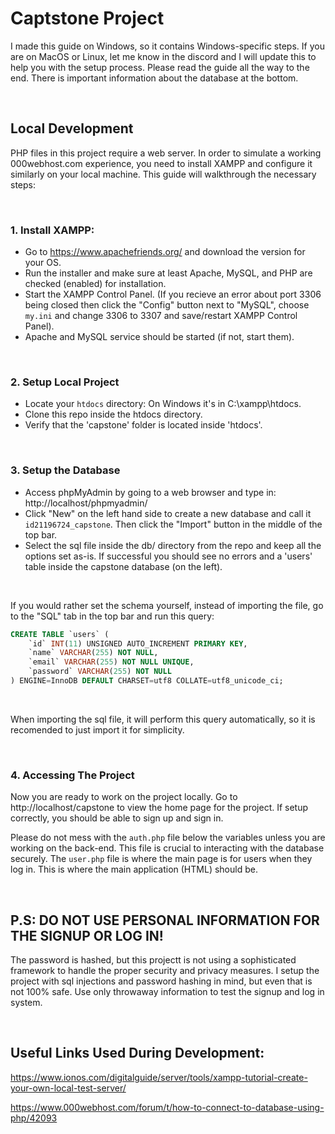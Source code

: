 # Captstone Project

I made this guide on Windows, so it contains Windows-specific steps. If you are on MacOS or Linux, let me know in the discord and I will update this to help you with the setup process. Please read the guide all the way to the end. There is important information about the database at the bottom. 

<br>

## Local Development

PHP files in this project require a web server. In order to simulate a working 000webhost.com experience, you need to install XAMPP and configure it similarly on your local machine. This guide will walkthrough the necessary steps:

<br>

### 1. Install XAMPP:

- Go to https://www.apachefriends.org/ and download the version for your OS.
- Run the installer and make sure at least Apache, MySQL, and PHP are checked (enabled) for installation.
- Start the XAMPP Control Panel. (If you recieve an error about port 3306 being closed then click the "Config" button next to "MySQL", choose `my.ini` and change 3306 to 3307 and save/restart XAMPP Control Panel).
- Apache and MySQL service should be started (if not, start them). 

<br>

### 2. Setup Local Project

- Locate your `htdocs` directory: On Windows it's in C:\xampp\htdocs.
- Clone this repo inside the htdocs directory.
- Verify that the 'capstone' folder is located inside 'htdocs'. 

<br>

### 3. Setup the Database

- Access phpMyAdmin by going to a web browser and type in: http://localhost/phpmyadmin/
- Click "New" on the left hand side to create a new database and call it `id21196724_capstone`. Then click the "Import" button in the middle of the top bar.
- Select the sql file inside the db/ directory from the repo and keep all the options set as-is. If successful you should see no errors and a 'users' table inside the capstone database (on the left).

<br>

If you would rather set the schema yourself, instead of importing the file, go to the "SQL" tab in the top bar and run this query:

```sql
CREATE TABLE `users` (
    `id` INT(11) UNSIGNED AUTO_INCREMENT PRIMARY KEY,
    `name` VARCHAR(255) NOT NULL,
    `email` VARCHAR(255) NOT NULL UNIQUE,
    `password` VARCHAR(255) NOT NULL
) ENGINE=InnoDB DEFAULT CHARSET=utf8 COLLATE=utf8_unicode_ci;
```

<br>

When importing the sql file, it will perform this query automatically, so it is recomended to just import it for simplicity. 

<br>

### 4. Accessing The Project

Now you are ready to work on the project locally. Go to http://localhost/capstone to view the home page for the project. If setup correctly, you should be able to sign up and sign in. 

Please do not mess with the `auth.php` file below the variables unless you are working on the back-end. This file is crucial to interacting with the database securely. The `user.php` file is where the main page is for users when they log in. This is where the main application (HTML) should be.

<br>

## P.S: DO NOT USE PERSONAL INFORMATION FOR THE SIGNUP OR LOG IN!

The password is hashed, but this projectt is not using a sophisticated framework to handle the proper security and privacy measures. I setup the project with sql injections and password hashing in mind, but even that is not 100% safe. Use only throwaway information to test the signup and log in system. 

<br>

## Useful Links Used During Development:

https://www.ionos.com/digitalguide/server/tools/xampp-tutorial-create-your-own-local-test-server/

https://www.000webhost.com/forum/t/how-to-connect-to-database-using-php/42093


